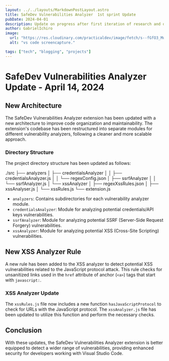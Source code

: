 ```yaml
---
layout: ../../layouts/MarkdownPostLayout.astro
title: SafeDev Vulnerabilities Analyzer  1st sprint Update
pubDate: 2024-04-01
description: Update on progress after first iteration of research and development of VSCODE XSS analyzer project
author: GabrielIchiro
image:
  url: "https://res.cloudinary.com/practicaldev/image/fetch/s--fGfO3_Mu--/c_limit%2Cf_auto%2Cfl_progressive%2Cq_auto%2Cw_880/https://dev-to-uploads.s3.amazonaws.com/uploads/articles/21xapfe2i1ixwm7ke8ai.png"
  alt: "vs code screencapture."

tags: ["tech", "blogging", "projects"]
---
```


# SafeDev Vulnerabilities Analyzer Update - April 14, 2024

## New Architecture

The SafeDev Vulnerabilities Analyzer extension has been updated with a new architecture to improve code organization and maintainability. The extension's codebase has been restructured into separate modules for different vulnerability analyzers, following a cleaner and more scalable approach.

### Directory Structure

The project directory structure has been updated as follows:

./src
├── analyzers
│ ├── credentialsAnalyzer
│ │ ├── credentialsAnalyzer.js
│ │ └── regexConfig.json
│ ├── ssrfAnalyzer
│ │ └── ssrfAnalyzer.js
│ └── xssAnalyzer
│ ├── regexXssRules.json
│ ├── xssAnalyser.js
│ └── xssRules.js
└── extension.js

- `analyzers`: Contains subdirectories for each vulnerability analyzer module.
- `credentialsAnalyzer`: Module for analyzing potential credentials/API keys vulnerabilities.
- `ssrfAnalyzer`: Module for analyzing potential SSRF (Server-Side Request Forgery) vulnerabilities.
- `xssAnalyzer`: Module for analyzing potential XSS (Cross-Site Scripting) vulnerabilities.

## New XSS Analyzer Rule

A new rule has been added to the XSS analyzer to detect potential XSS vulnerabilities related to the JavaScript protocol attack. This rule checks for unsanitized links used in the `href` attribute of anchor (`<a>`) tags that start with `javascript:`.

### XSS Analyzer Update

The `xssRules.js` file now includes a new function `hasJavaScriptProtocol` to check for URLs with the JavaScript protocol. The `xssAnalyzer.js` file has been updated to utilize this function and perform the necessary checks.

## Conclusion

With these updates, the SafeDev Vulnerabilities Analyzer extension is better equipped to detect a wider range of vulnerabilities, providing enhanced security for developers working with Visual Studio Code.
